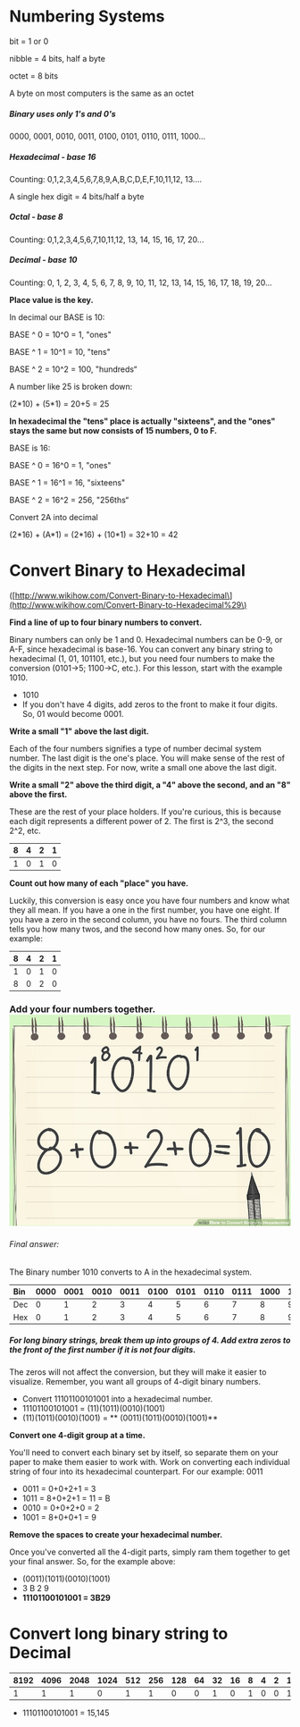 # **Numbering Systems**

bit = 1 or 0

nibble = 4 bits, half a byte

octet = 8 bits

A byte on most computers is the same as an octet

##### **Binary uses only 1's and 0's**

0000, 0001, 0010, 0011, 0100, 0101, 0110, 0111, 1000...

##### **Hexadecimal - base 16**

Counting: 0,1,2,3,4,5,6,7,8,9,A,B,C,D,E,F,10,11,12, 13....

A single hex digit = 4 bits/half a byte

##### **Octal - base 8**

Counting: 0,1,2,3,4,5,6,7,10,11,12, 13, 14, 15, 16, 17, 20...

##### **Decimal - base 10**

Counting: 0, 1, 2, 3, 4, 5, 6, 7, 8, 9, 10, 11, 12, 13, 14, 15, 16, 17, 18, 19, 20...

**Place value is the key.**

In decimal our BASE is 10:

BASE ^ 0 = 10^0 = 1,  "ones"

BASE ^ 1 = 10^1 = 10,  "tens"

BASE ^ 2 = 10^2 = 100,  "hundreds“

A number like 25 is broken down:

\(2\*10\) + \(5\*1\) = 20+5 = 25

**In hexadecimal the "tens" place is actually "sixteens", and  the "ones" stays the same but now consists of 15 numbers, 0 to F.**

BASE is 16:

BASE ^ 0 = 16^0 = 1, "ones"

BASE ^ 1 = 16^1 = 16, "sixteens"

BASE ^ 2 = 16^2 = 256,  "256ths“

Convert 2A into decimal

\(2\*16\) + \(A\*1\) = \(2\*16\) + \(10\*1\) = 32+10 = 42

# Convert Binary to Hexadecimal

\([http://www.wikihow.com/Convert-Binary-to-Hexadecimal\](http://www.wikihow.com/Convert-Binary-to-Hexadecimal%29\)

**Find a line of up to four binary numbers to convert.**

Binary numbers can only be 1 and 0. Hexadecimal numbers can be 0-9, or A-F, since hexadecimal is base-16. You can convert any binary string to hexadecimal \(1, 01, 101101, etc.\), but you need four numbers to make the conversion \(0101→5; 1100→C, etc.\). For this lesson, start with the example 1010.

* 1010
* If you don't have 4 digits, add zeros to the front to make it four digits. So, 01 would become 0001.

**Write a small "1" above the last digit.**

Each of the four numbers signifies a type of number decimal system number. The last digit is the one's place. You will make sense of the rest of the digits in the next step. For now, write a small one above the last digit.

**Write a small "2" above the third digit, a "4" above the second, and an "8" above the first.**

These are the rest of your place holders. If you're curious, this is because each digit represents a different power of 2. The first is 2^3, the second 2^2, etc.

| 8 | 4 | 2 | 1 |
| :--- | :--- | :--- | :--- |
| 1 | 0 | 1 | 0 |

**Count out how many of each "place" you have.**

Luckily, this conversion is easy once you have four numbers and know what they all mean. If you have a one in the first number, you have one eight. If you have a zero in the second column, you have no fours. The third column tells you how many twos, and the second how many ones. So, for our example:

| 8 | 4 | 2 | 1 |
| :--- | :--- | :--- | :--- |
| 1 | 0 | 1 | 0 |
| 8 | 0 | 2 | 0 |

### **Add your four numbers together.**![](/assets/aid1517259-v4-900px-Convert-Binary-to-Hexadecimal-Step-5.jpg)

###### Final answer:

The Binary number 1010 converts to A in the hexadecimal system.

| Bin | 0000 | 0001 | 0010 | 0011 | 0100 | 0101 | 0110 | 0111 | 1000 | 1001 | 1010 |
| :--- | :--- | :--- | :--- | :--- | :--- | :--- | :--- | :--- | :--- | :--- | :--- |
| Dec | 0 | 1 | 2 | 3 | 4 | 5 | 6 | 7 | 8 | 9 | 10 |
| Hex | 0 | 1 | 2 | 3 | 4 | 5 | 6 | 7 | 8 | 9 | A |

##### For long binary strings, break them up into groups of 4. **Add extra zeros to the front of the first number if it is not four digits.**

The zeros will not affect the conversion, but they will make it easier to visualize. Remember, you want all groups of 4-digit binary numbers.

* Convert 11101100101001 into a hexadecimal number.
* 11101100101001 = \(11\)\(1011\)\(0010\)\(1001\)
* \(11\)\(1011\)\(0010\)\(1001\) = ** \(0011\)\(1011\)\(0010\)\(1001\)**

**Convert one 4-digit group at a time.**

You'll need to convert each binary set by itself, so separate them on your paper to make them easier to work with. Work on converting each individual string of four into its hexadecimal counterpart. For our example: 0011

* 0011 = 0+0+2+1 = 3
* 1011 = 8+0+2+1 = 11 = B
* 0010 = 0+0+2+0 = 2
* 1001 = 8+0+0+1 = 9

**Remove the spaces to create your hexadecimal number.**

Once you've converted all the 4-digit parts, simply ram them together to get your final answer. So, for the example above:

* \(0011\)\(1011\)\(0010\)\(1001\)
* 3          B         2         9
* **11101100101001 = 3B29**

# **Convert long binary string to Decimal**

| 8192 | 4096 | 2048 | 1024 | 512 | 256 | 128 | 64 | 32 | 16 | 8 | 4 | 2 | 1 |
| :--- | :--- | :--- | :--- | :--- | :--- | :--- | :--- | :--- | :--- | :--- | :--- | :--- | :--- |
| 1 | 1 | 1 | 0 | 1 | 1 | 0 | 0 | 1 | 0 | 1 | 0 | 0 | 1 |

* 11101100101001 = 15,145



